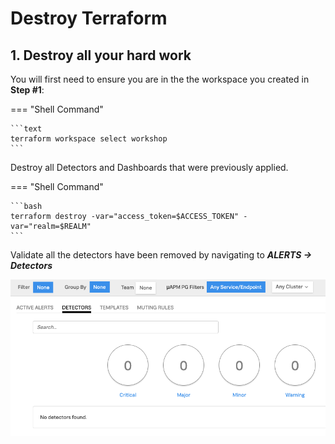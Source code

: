 # Destroy Terraform

## 1. Destroy all your hard work

You will first need to ensure you are in the the workspace you created in **Step #1**:

=== "Shell Command"

    ```text
    terraform workspace select workshop
    ```

Destroy all Detectors and Dashboards that were previously applied.

=== "Shell Command"

    ```bash
    terraform destroy -var="access_token=$ACCESS_TOKEN" -var="realm=$REALM"
    ```

Validate all the detectors have been removed by navigating to _**ALERTS → Detectors**_

![Destroyed](../images/monitoring-as-code/destroy.png)
